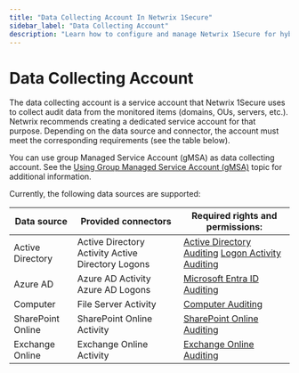 ```yaml
---
title: "Data Collecting Account In Netwrix 1Secure"
sidebar_label: "Data Collecting Account"
description: "Learn how to configure and manage Netwrix 1Secure for hybrid security. This guide covers setup, monitoring, and analytics to help secure cloud and on prem data"
---
```


# Data Collecting Account

The data collecting account is a service account that Netwrix 1Secure uses to collect audit data
from the monitored items (domains, OUs, servers, etc.). Netwrix recommends creating a dedicated
service account for that purpose. Depending on the data source and connector, the account must meet
the corresponding requirements (see the table below).

You can use group Managed Service Account (gMSA) as data collecting account. See the
[Using Group Managed Service Account (gMSA)](/docs/1secure/data-sources/gmsa.md) topic for additional information.

Currently, the following data sources are supported:

| Data source       | Provided connectors                               | Required rights and permissions:                                                                                                                                                               |
| ----------------- | ------------------------------------------------- | ---------------------------------------------------------------------------------------------------------------------------------------------------------------------------------------------- |
| Active Directory  | Active Directory Activity Active Directory Logons | [Active Directory Auditing](/docs/1secure/setup-and-configuration/active-directory/audit-policies.md) [Logon Activity Auditing](/docs/1secure/setup-and-configuration/logon-activity/index.md) |
| Azure AD          | Azure AD Activity Azure AD Logons                 | [Microsoft Entra ID Auditing](/docs/1secure/data-sources/azure-entra-id.md)                                                                                                                    |
| Computer          | File Server Activity                              | [Computer Auditing](/docs/1secure/data-sources/computers.md)                                                                                                                                   |
| SharePoint Online | SharePoint Online Activity                        | [SharePoint Online Auditing](/docs/1secure/data-sources/sharepoint-online.md)                                                                                                                  |
| Exchange Online   | Exchange Online Activity                          | [Exchange Online Auditing](/docs/1secure/data-sources/exchange-online.md)                                                                                                                      |
